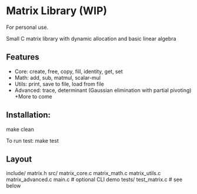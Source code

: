 # Matrix Library (WIP)
For personal use.

Small C matrix library with dynamic allocation and basic linear algebra

## Features
- Core: create, free, copy, fill, identity, get, set
- Math: add, sub, matmul, scalar-mul
- Utils: print, save to file, load from file
- Advanced: trace, determinant (Gaussian elimination with partial pivoting)
+More to come

## Installation: 
make clean

To run test:
make test

## Layout
include/
matrix.h
src/
matrix_core.c
matrix_math.c
matrix_utils.c
matrix_advanced.c
main.c # optional CLI demo
tests/
test_matrix.c # see below
